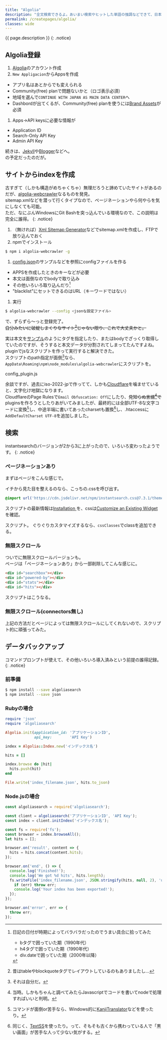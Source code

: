 ```yaml
---
title: "Algolia"
description: "全文検索できるよ。あいまい検索やヒットした単語の強調などできて、日本語もOKだったり。"
permalink: /createpages/algolia/
classes: wide
---
```

{{ page.description }}
{: .notice}

## Algolia登録

1. [Algolia](https://www.algolia.com/)のアカウント作成
1. `New Appligacion`からAppsを作成
  + アプリ名はあとからでも変えられる
  + Community(free) planで問題ないかと（ロゴ表示必須）
   + 地域を選んで`CONTINUE WITH JAPAN AS MAIN DATA CENTER`へ
  + Dashbordが出てくるが、Community(free) planを使うには[Brand Assets](https://www.algolia.com/press#resources)が必須
1. Apps→API keysに必要な情報が
  + Application ID
  + Search-Only API Key
  + Admin API Key

続きは、[Jekyll](/githubpages/algolia-github/)や[Blogger](/sitesystem/blogger/)などへ。  
の予定だったのだが。

## サイトからindexを作成

古すぎて（しかも構造がめちゃくちゃ）無理だろうと諦めていたサイトがあるのだが、[algolia-webcrawler](https://www.npmjs.com/package/algolia-webcrawler)なるものを発見。  
sitemap.xmlなどを潜って行くタイプなので、ページネーションやら何やらを気にしなくても可能。  
ただ、なにぶんWindowsにGit Bashを突っ込んでいる環境なので、この説明は完全に誰得。
{: .notice}

1. （無ければ）[Xml Sitemap Generator](https://xmlsitemapgenerator.org/)などでsitemap.xmlを作成し、FTPで放り込んでおく
1. npmでインストール
```sh
$ npm i algolia-webcrawler -g
```

1. [config.json](https://github.com/DeuxHuitHuit/algolia-webcrawler/blob/master/config.json)のサンプルなどを参照にconfigファイルを作る
<script src="https://gist.github.com/laureltreetop/9d0e2202717e7c5a8d0d746c44275c34.js"></script>
  + APPSを作成したときのキーなどが必要
  + 本文は面倒なのでbodyで取り込み
  + その他いろいろ取り込んだり[^date]
  + "blacklist"にセットできるのはURL（キーワードではない）

1. 実行
```sh
$ algolia-webcrawler --config <jsonな設定ファイル>
```

で、ずらずら～っと登録完了。  
~~自分みたいに破綻しまくりなサイト[^table]じゃない限り、これで大丈夫かと。~~

[^date]:日記の日付が時期によってバラバラだったのでうまい具合に拾ってみた
    + bタグで囲っていた期（1990年代）
    + h4タグで囲っていた期（1990年代）
    + div.dateで囲っていた期（2000年以降）

[^table]: 昔はtableやblockquoteタグでレイアウトしているのもありましたし…

実は本文を[サンプル](https://github.com/DeuxHuitHuit/algolia-webcrawler/blob/master/config.json)のようにタグを指定したり、またはbodyでざっくり取得していたのですが、そうすると本文データが分割されてしまってたんですよね。  
pluginでjsなスクリプトを作って実行すると解決できた。  
スクリプトのpath指定が面倒[^bothersome]なら、`AppData\Roaming\npm\node_modules\algolia-webcrawler`にスクリプトを。

config_plugin.js
<script src="https://gist.github.com/laureltreetop/7f9b0d9be4f3a781214b2bd477b441e2.js"></script>

[^bothersome]: それは自分だ。

余談ですが、過去にiso-2022-jpで作ってて、しかも[Cloudflare](https://www.cloudflare.com)を噛ませていると、文字化け地獄になります。  
CloudflareのPage Rulesで`Email Obfuscation: Off`にしたり、~~見知らぬ言語[^past]で~~pluginsを作ろうとしたりあがいてみましたが、最終的には全部UTF-8な文字コードに変換[^nkf]し、中途半端に書いてあったcharsetも置換[^sed]し、.htaccessに`AddDefaultCharset UTF-8`を追加しました。

[^past]: 当時。しかもちゃんと調べてみたらJavascriptでコードを書いてnodeで処理すればいいと判明。
[^nkf]: コマンドが面倒or苦手なら、Windows的に[KanjiTranslator](http://www.kashim.com/kanjitranslator/index.html)などを使ったり。
[^sed]: 同じく、[TextSS](http://textss.sakura.ne.jp/)を使ったり。って、そもそも古くから携わっている人で「黒い画面」が苦手な人って少ない気がする。

## 検索

instantsearchのバージョンが2から3に上がったので、いろいろ変わったようです。
{: .notice}

### ページネーションあり

まずはページをこんな感じで。
<script src="https://gist.github.com/laureltreetop/07092dcbd8c9dda2e024452f3ce9033f.js"></script>
イチから見た目を整えるのなら、こっちの.cssを呼び出す。
```css
@import url('https://cdn.jsdelivr.net/npm/instantsearch.css@7.3.1/themes/algolia-min.css');
```
スクリプトの最新情報は[Installation
](https://www.algolia.com/doc/guides/building-search-ui/installation/js/)を、cssは[Customize an Existing Widget
](https://www.algolia.com/doc/guides/building-search-ui/widgets/customize-an-existing-widget/js/)を確認。

スクリプト。
ぐりぐりカスタマイズするなら、`cssClasses`でclassを追加できる。
<script src="https://gist.github.com/laureltreetop/de97f3a802129e26c1cef9ef1a5d68b5.js"></script>

### 無限スクロール

ついでに無限スクロールバージョンも。  
ページは「ページネーションあり」から一部削除してこんな感じに。
```html
<div id="searchbox"></div>
<div id="powered-by"></div>
<div id="stats"></div>
<div id="hits"></div>
```
スクリプトはこうなる。
<script src="https://gist.github.com/laureltreetop/b7e3c10b8db53a6b0eed47df9f0fef43.js"></script>

### 無限スクロール(connectors無し)

上記の方法だとページによっては無限スクロールにしてくれないので、スクリプト的に頑張ってみた。
<script src="https://gist.github.com/laureltreetop/4436ebaeff80c3b59f351a5c17915bc5.js"></script>

## データバックアップ

コマンドプロンプトが使えて、その他いろいろ導入済みという前提の誰得記録。
{: .notice}

### 前準備

```sh
$ npm install --save algoliasearch
$ npm install --save json
```

### Rubyの場合

```ruby
require 'json'
require 'algoliasearch'

Algolia.init(application_id: 'アプリケーションID',
             api_key:        'API Key')

index = Algolia::Index.new('インデックス名')

hits = []

index.browse do |hit|
  hits.push(hit)
end

File.write('index_filename.json', hits.to_json)
```

### Node.jsの場合

```js
const algoliasearch = require('algoliasearch');

const client = algoliasearch('アプリケーションID', 'API Key');
const index = client.initIndex('インデックス名');

const fs = require('fs');
const browser = index.browseAll();
let hits = [];

browser.on('result', content => {
  hits = hits.concat(content.hits);
});

browser.on('end', () => {
  console.log('Finished!');
  console.log('We got %d hits', hits.length);
  fs.writeFile('index_filename.json', JSON.stringify(hits, null, 2), 'utf-8', err => {
    if (err) throw err;
    console.log('Your index has been exported!');
  });
});

browser.on('error', err => {
  throw err;
});
```